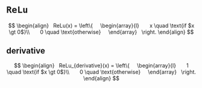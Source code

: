 

# `ReLu`

$$
\begin{align}
  ReLu(x) = \left\{
    \begin{array}{l}
      x \quad \text{if $x \gt 0$}\\
      0 \quad \text{otherwise}
    \end{array}
  \right.
\end{align}
$$

## derivative
$$
\begin{align}
  ReLu_{derivative}(x) = \left\{
    \begin{array}{l}
      1 \quad \text{if $x \gt 0$}\\
      0 \quad \text{otherwise}
    \end{array}
  \right.
\end{align}
$$

